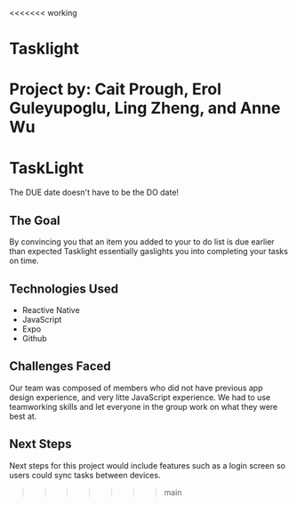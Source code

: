 <<<<<<< working
# Tasklight

Project by: Cait Prough, Erol Guleyupoglu, Ling Zheng, and Anne Wu
=======
# TaskLight
The DUE date doesn't have to be the DO date!

## The Goal
By convincing you that an item you added to your to do list is due earlier than expected Tasklight essentially gaslights you into completing your tasks on time. 

## Technologies Used
* Reactive Native
* JavaScript
* Expo
* Github

## Challenges Faced
Our team was composed of members who did not have previous app design experience, and very litte JavaScript experience. We had to use teamworking skills and let everyone in the group work on what they were best at.

## Next Steps
Next steps for this project would include features such as a login screen so users could sync tasks between devices.
>>>>>>> main
